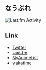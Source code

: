 ## なうぷれ
<img src="https://toru.kio.dev/api/v1/NekoCake" alt="Last.fm Activity" />

## Link
- [Twitter](https://twitter.com/96neko_nify)
- [Last.fm](https://www.last.fm/ja/user/NekoCake)
- [MyAnimeList](https://myanimelist.net/animelist/kuronekocake?status=7&order=4&order2=0)
- [wakatime](https://wakatime.com/dashboard)
